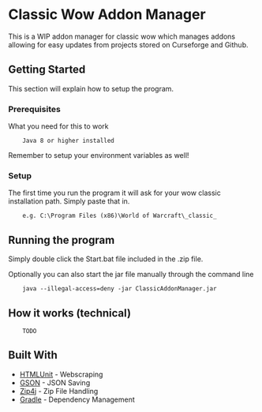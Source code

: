 # Classic Wow Addon Manager

This is a WIP addon manager for classic wow which manages addons allowing  for easy updates from projects stored on Curseforge and Github.

## Getting Started

This section will explain how to setup the program.

### Prerequisites

What you need for this to work

```
    Java 8 or higher installed
```
Remember to setup your environment variables as well!

### Setup

The first time you run the program it will ask for your wow classic installation path. Simply paste that in.
```
    e.g. C:\Program Files (x86)\World of Warcraft\_classic_
```

## Running the program

Simply double click the Start.bat file included in the .zip file.

Optionally you can also start the jar file manually through the command line

```
    java --illegal-access=deny -jar ClassicAddonManager.jar
```

## How it works (technical)

```
    TODO
```

## Built With

* [HTMLUnit](http://htmlunit.sourceforge.net/) - Webscraping
* [GSON](https://github.com/google/gson) - JSON Saving
* [Zip4j](https://github.com/srikanth-lingala/zip4j) - Zip File Handling
* [Gradle](https://gradle.org/) - Dependency Management
